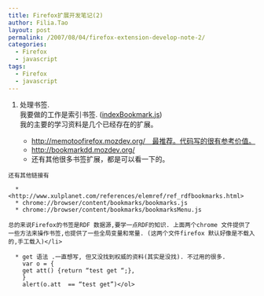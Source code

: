 ```yaml
---
title: Firefox扩展开发笔记(2)
author: Filia.Tao
layout: post
permalink: /2007/08/04/firefox-extension-develop-note-2/
categories:
  - Firefox
  - javascript
tags:
  - Firefox
  - javascript
---
```

  1. 处理书签.  
    我要做的工作是索引书签. (<a href="http://browser-extension-for-beagle.googlecode.com/svn/trunk/firefox-extension@beagle.org/chrome/content/indexBookmark.js" target="_blank">indexBookmark.js</a>)  
    我的主要的学习资料是几个已经存在的扩展。</p> 
      * http://memotoofirefox.mozdev.org/　最推荐。代码写的很有参考价值。
      * http://bookmarkdd.mozdev.org/
      * 还有其他很多书签扩展，都是可以看一下的。
    
    还有其他链接有
    
      * <http://www.xulplanet.com/references/elemref/ref_rdfbookmarks.html>
      * chrome://browser/content/bookmarks/bookmarks.js
      * chrome://browser/content/bookmarks/bookmarksMenu.js
    
    总的来说Firefox的书签是RDF 数据源,要学一点RDF的知识. 上面两个chrome 文件提供了一些方法来操作书签,也提供了一些全局变量和常量. (这两个文件firefox 默认好像是不载入的,手工载入)</li> 
    
      * get 语法 .一直想写, 但又没找到权威的资料(其实是没找). 不过用的很多.  
        var o = {  
        get att() {return “test get “;},  
        }  
        alert(o.att  == “test get”)</ol>
